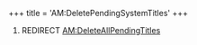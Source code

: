 +++
title = 'AM:DeletePendingSystemTitles'
+++

1.  REDIRECT
    [AM:DeleteAllPendingTitles](AM:DeleteAllPendingTitles "wikilink")
